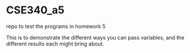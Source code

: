 # CSE340_a5
repo to test the programs in homework 5

This is to demonstrate the different ways you can pass variables, and the different results each might bring about.
